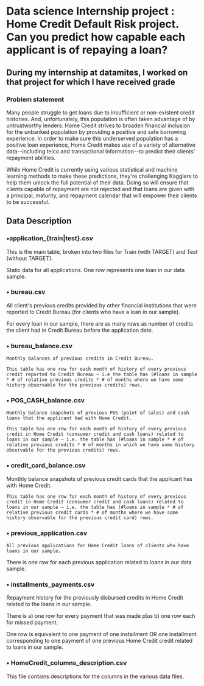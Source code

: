 # Data science Internship project : Home Credit Default Risk project. Can you predict how capable each applicant is of repaying a loan?

## During my internship at datamites, I worked on that project for which I have received grade 

### Problem statement

Many people struggle to get loans due to insufficient or non-existent credit histories. And, unfortunately, this population is often taken advantage of by untrustworthy lenders.
Home Credit strives to broaden financial inclusion for the unbanked population by providing a positive and safe borrowing experience. In order to make sure this underserved population has a positive loan experience, Home Credit makes use of a variety of alternative data--including telco and transactional information--to predict their clients' repayment abilities.

While Home Credit is currently using various statistical and machine learning methods to make these predictions, they're challenging Kagglers to help them unlock the full potential of their data. Doing so will ensure that clients capable of repayment are not rejected and that loans are given with a principal, maturity, and repayment calendar that will empower their clients to be successful.

## Data Description

### •application_{train|test}.csv

This is the main table, broken into two files for Train (with TARGET) and Test (without TARGET). 

Static data for all applications. One row represents one loan in our data sample.

### •	bureau.csv

All client's previous credits provided by other financial institutions that were reported to Credit Bureau (for clients who have a loan in our sample). 

For every loan in our sample, there are as many rows as number of credits the client had in Credit Bureau before the application date.

### •	bureau_balance.csv

	Monthly balances of previous credits in Credit Bureau. 
  
	This table has one row for each month of history of every previous credit reported to Credit Bureau – i.e the table has (#loans in sample * # of relative previous credits * # of months where we have some history observable for the previous credits) rows.

### •	POS_CASH_balance.csv

	Monthly balance snapshots of previous POS (point of sales) and cash loans that the applicant had with Home Credit. 
  
	This table has one row for each month of history of every previous credit in Home Credit (consumer credit and cash loans) related to loans in our sample – i.e. the table has (#loans in sample * # of relative previous credits * # of months in which we have some history observable for the previous credits) rows.

### •	credit_card_balance.csv

Monthly balance snapshots of previous credit cards that the applicant has with Home Credit. 

	This table has one row for each month of history of every previous credit in Home Credit (consumer credit and cash loans) related to loans in our sample – i.e. the table has (#loans in sample * # of relative previous credit cards * # of months where we have some history observable for the previous credit card) rows.

### •	previous_application.csv

	All previous applications for Home Credit loans of clients who have loans in our sample. 
  
There is one row for each previous application related to loans in our data sample.

### •	installments_payments.csv

Repayment history for the previously disbursed credits in Home Credit related to the loans in our sample. 

There is a) one row for every payment that was made plus b) one row each for missed payment. 

One row is equivalent to one payment of one installment OR one installment corresponding to one payment of one previous Home Credit credit related to loans in our sample.

### •	HomeCredit_columns_description.csv

This file contains descriptions for the columns in the various data files.



 
